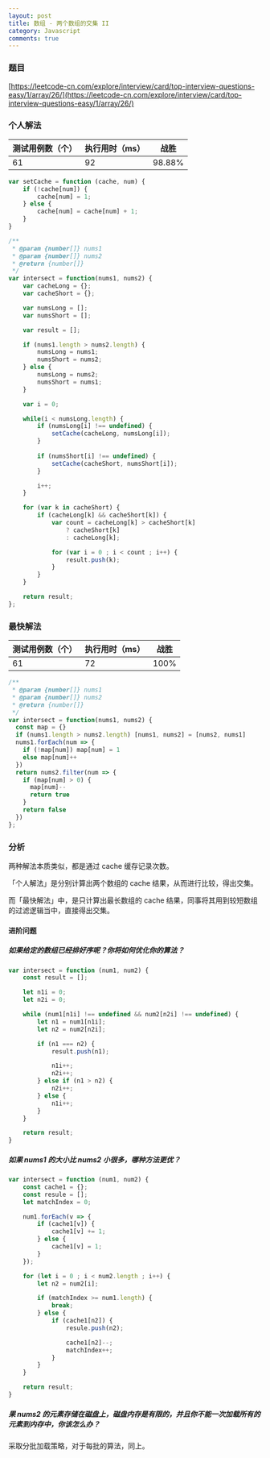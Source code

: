 ```yaml
---
layout: post
title: 数组 - 两个数组的交集 II
category: Javascript
comments: true
---
```


### 题目 

[https://leetcode-cn.com/explore/interview/card/top-interview-questions-easy/1/array/26/](https://leetcode-cn.com/explore/interview/card/top-interview-questions-easy/1/array/26/)


### 个人解法

测试用例数（个） | 执行用时（ms） | 战胜
--- | --- | ---
61 | 92 | 98.88%

```javascript
var setCache = function (cache, num) {
    if (!cache[num]) {
        cache[num] = 1;
    } else {
        cache[num] = cache[num] + 1;
    }
}

/**
 * @param {number[]} nums1
 * @param {number[]} nums2
 * @return {number[]}
 */
var intersect = function(nums1, nums2) {
    var cacheLong = {};
    var cacheShort = {};

    var numsLong = [];
    var numsShort = [];

    var result = [];

    if (nums1.length > nums2.length) {
        numsLong = nums1;
        numsShort = nums2;
    } else {
        numsLong = nums2;
        numsShort = nums1;
    }

    var i = 0;

    while(i < numsLong.length) {
        if (numsLong[i] !== undefined) {
            setCache(cacheLong, numsLong[i]); 
        }
        
        if (numsShort[i] !== undefined) {
            setCache(cacheShort, numsShort[i]); 
        }

        i++;
    }

    for (var k in cacheShort) {
        if (cacheLong[k] && cacheShort[k]) {
            var count = cacheLong[k] > cacheShort[k]
                ? cacheShort[k]
                : cacheLong[k];

            for (var i = 0 ; i < count ; i++) {
                result.push(k);
            }
        }
    }

    return result;
};
```

### 最快解法

测试用例数（个） | 执行用时（ms） | 战胜
--- | --- | ---
61 | 72 | 100%

```javascript
/**
 * @param {number[]} nums1
 * @param {number[]} nums2
 * @return {number[]}
 */
var intersect = function(nums1, nums2) {
  const map = {}
  if (nums1.length > nums2.length) [nums1, nums2] = [nums2, nums1]
  nums1.forEach(num => {
    if (!map[num]) map[num] = 1
    else map[num]++
  })
  return nums2.filter(num => {
    if (map[num] > 0) {
      map[num]--
      return true
    }
    return false
  })
};
```

### 分析

两种解法本质类似，都是通过 cache 缓存记录次数。

「个人解法」是分别计算出两个数组的 cache 结果，从而进行比较，得出交集。

而「最快解法」中，是只计算出最长数组的 cache 结果，同事将其用到较短数组的过滤逻辑当中，直接得出交集。


#### 进阶问题

##### 如果给定的数组已经排好序呢？你将如何优化你的算法？

```javascript
var intersect = function (num1, num2) {
    const result = [];

    let n1i = 0;
    let n2i = 0;

    while (num1[n1i] !== undefined && num2[n2i] !== undefined) {
        let n1 = num1[n1i];
        let n2 = num2[n2i];

        if (n1 === n2) {
            result.push(n1);

            n1i++;
            n2i++;
        } else if (n1 > n2) {
            n2i++;
        } else {
            n1i++;
        }
    }

    return result;
}
```

##### 如果 nums1 的大小比 nums2 小很多，哪种方法更优？

```javascript
var intersect = function (num1, num2) {
    const cache1 = {};
    const resule = [];
    let matchIndex = 0;

    num1.forEach(v => {
        if (cache1[v]) {
            cache1[v] += 1;
        } else {
            cache1[v] = 1;
        }
    });

    for (let i = 0 ; i < num2.length ; i++) {
        let n2 = num2[i];

        if (matchIndex >= num1.length) {
            break;
        } else {
            if (cache1[n2]) {
                resule.push(n2);

                cache1[n2]--;
                matchIndex++;
            }
        }
    }

    return result;
}
```

##### 果 nums2 的元素存储在磁盘上，磁盘内存是有限的，并且你不能一次加载所有的元素到内存中，你该怎么办？

采取分批加载策略，对于每批的算法，同上。